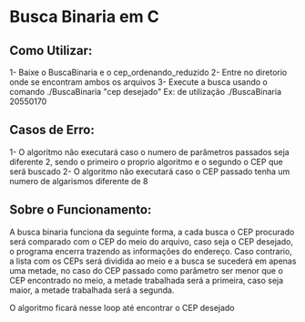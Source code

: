# Busca Binaria em C

## Como Utilizar:

1- Baixe o BuscaBinaria e o cep_ordenando_reduzido
2- Entre no diretorio onde se encontram ambos os arquivos
3- Execute a busca usando o comando ./BuscaBinaria "cep desejado"
  Ex: de utilização ./BuscaBinaria 20550170

## Casos de Erro:

1- O algoritmo não executará caso o numero de parâmetros passados seja diferente 2, sendo o primeiro o proprio algoritmo e o segundo o CEP que será buscado
2- O algoritmo não executará caso o CEP passado tenha um numero de algarismos diferente de 8

## Sobre o Funcionamento:

A busca binaria funciona da seguinte forma, a cada busca o CEP procurado será comparado com o CEP do meio do arquivo, caso seja o CEP desejado, o programa encerra trazendo as informações do endereço.
Caso contrario, a lista com os CEPs será dividida ao meio e a busca se sucederá em apenas uma metade, no caso do CEP passado como parâmetro ser menor que o CEP encontrado no meio, a metade trabalhada será a primeira, caso seja maior, a metade trabalhada será a segunda.

O algoritmo ficará nesse loop até encontrar o CEP desejado
